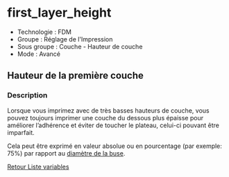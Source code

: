# first_layer_height

* Technologie : FDM
* Groupe : Réglage de l'Impression
* Sous groupe : Couche - Hauteur de couche
* Mode : Avancé

## Hauteur de la première couche

### Description

Lorsque vous imprimez avec de très basses hauteurs de couche,  vous pouvez toujours imprimer une couche du dessous plus épaisse pour améliorer l’adhérence et éviter de toucher le plateau, celui-ci pouvant être imparfait.

Cela peut être exprimé en valeur absolue ou en pourcentage (par exemple: 75%) par rapport au [diamètre de la buse](nozzle_diameter.md).

[Retour Liste variables](variable_list.md)